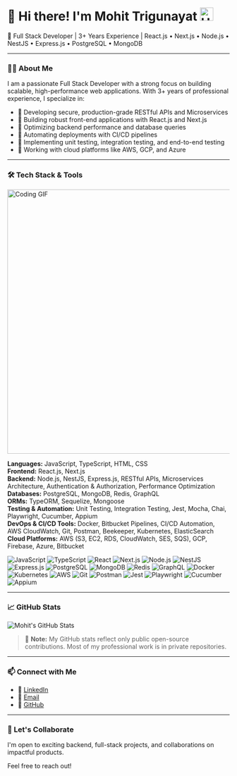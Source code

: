 # 👋 Hi there! I'm Mohit Trigunayat <img src="https://media.giphy.com/media/hvRJCLFzcasrR4ia7z/giphy.gif" width="30px" alt="Hi">

🚀 Full Stack Developer | 3+ Years Experience | React.js • Next.js • Node.js • NestJS • Express.js • PostgreSQL • MongoDB


---

### 🧑‍💻 About Me

I am a passionate Full Stack Developer with a strong focus on building scalable, high-performance web applications. With 3+ years of professional experience, I specialize in:

- 🔹 Developing secure, production-grade RESTful APIs and Microservices
- 🔹 Building robust front-end applications with React.js and Next.js
- 🔹 Optimizing backend performance and database queries
- 🔹 Automating deployments with CI/CD pipelines
- 🔹 Implementing unit testing, integration testing, and end-to-end testing
- 🔹 Working with cloud platforms like AWS, GCP, and Azure

---



### 🛠️ Tech Stack & Tools

<img src="https://media.giphy.com/media/qgQUggAC3Pfv687qPC/giphy.gif" width="600px" alt="Coding GIF">


**Languages:** JavaScript, TypeScript, HTML, CSS  
**Frontend:** React.js, Next.js  
**Backend:** Node.js, NestJS, Express.js, RESTful APIs, Microservices Architecture, Authentication & Authorization, Performance Optimization  
**Databases:** PostgreSQL, MongoDB, Redis, GraphQL  
**ORMs:** TypeORM, Sequelize, Mongoose  
**Testing & Automation:** Unit Testing, Integration Testing, Jest, Mocha, Chai, Playwright, Cucumber, Appium  
**DevOps & CI/CD Tools:** Docker, Bitbucket Pipelines, CI/CD Automation, AWS CloudWatch, Git, Postman, Beekeeper, Kubernetes, ElasticSearch  
**Cloud Platforms:** AWS (S3, EC2, RDS, CloudWatch, SES, SQS), GCP, Firebase, Azure, Bitbucket  

![JavaScript](https://img.shields.io/badge/-JavaScript-F7DF1E?style=flat-square&logo=javascript&logoColor=black)
![TypeScript](https://img.shields.io/badge/-TypeScript-3178C6?style=flat-square&logo=typescript&logoColor=white)
![React](https://img.shields.io/badge/-React-61DAFB?style=flat-square&logo=react&logoColor=black)
![Next.js](https://img.shields.io/badge/-Next.js-000000?style=flat-square&logo=nextdotjs&logoColor=white)
![Node.js](https://img.shields.io/badge/-Node.js-339933?style=flat-square&logo=nodedotjs&logoColor=white)
![NestJS](https://img.shields.io/badge/-NestJS-E0234E?style=flat-square&logo=nestjs&logoColor=white)
![Express.js](https://img.shields.io/badge/-Express.js-000000?style=flat-square&logo=express&logoColor=white)
![PostgreSQL](https://img.shields.io/badge/-PostgreSQL-336791?style=flat-square&logo=postgresql&logoColor=white)
![MongoDB](https://img.shields.io/badge/-MongoDB-47A248?style=flat-square&logo=mongodb&logoColor=white)
![Redis](https://img.shields.io/badge/-Redis-DC382D?style=flat-square&logo=redis&logoColor=white)
![GraphQL](https://img.shields.io/badge/-GraphQL-E10098?style=flat-square&logo=graphql&logoColor=white)
![Docker](https://img.shields.io/badge/-Docker-2496ED?style=flat-square&logo=docker&logoColor=white)
![Kubernetes](https://img.shields.io/badge/-Kubernetes-326CE5?style=flat-square&logo=kubernetes&logoColor=white)
![AWS](https://img.shields.io/badge/-AWS-232F3E?style=flat-square&logo=amazonaws&logoColor=white)
![Git](https://img.shields.io/badge/-Git-F05032?style=flat-square&logo=git&logoColor=white)
![Postman](https://img.shields.io/badge/-Postman-FF6C37?style=flat-square&logo=postman&logoColor=white)
![Jest](https://img.shields.io/badge/-Jest-C21325?style=flat-square&logo=jest&logoColor=white)
![Playwright](https://img.shields.io/badge/-Playwright-2EAD33?style=flat-square&logo=microsoft&logoColor=white)
![Cucumber](https://img.shields.io/badge/-Cucumber-23D96C?style=flat-square&logo=cucumber&logoColor=white)
![Appium](https://img.shields.io/badge/-Appium-00B5AD?style=flat-square&logo=appium&logoColor=white)



---

### 📈 GitHub Stats

![Mohit's GitHub Stats](https://github-readme-stats.vercel.app/api?username=mtrigunayat&show_icons=true&theme=default)

> 📝 **Note:** My GitHub stats reflect only public open-source contributions. Most of my professional work is in private repositories.


---

### 📫 Connect with Me

- 🔗 [LinkedIn](https://www.linkedin.com/in/mohit-trigunayat/)
- 📧 [Email](mailto:mtrigunayatjii@gmail.com)
- 🐙 [GitHub](https://github.com/mtrigunayat)

---

### 💬 Let's Collaborate

I'm open to exciting backend, full-stack projects, and collaborations on impactful products.

Feel free to reach out!
